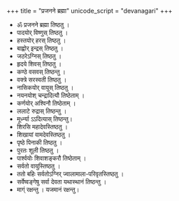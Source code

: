+++
title = "प्रजनने ब्रह्मा"
unicode_script = "devanagari"
+++
- ॐ प्रजनने ब्रह्मा तिष्ठतु ।  
- पादयोर् विष्णुस् तिष्ठतु । 
- हस्तयोर् हरस् तिष्ठतु ।  
- बाह्वोर् इन्द्रस् तिष्ठतु । 
- जठरेऽग्निस् तिष्ठतु । 
- हृदये शिवस् तिष्ठतु । 
- कण्ठे वसवस् तिष्ठन्तु । 
- वक्त्रे सरस्वती तिष्ठतु । 
- नासिकयोर् वायुस् तिष्ठतु । 
- नयनयोश् चन्द्रादित्यौ तिष्ठेताम् । 
- कर्णयोर् अश्विनौ तिष्ठेताम् । 
- ललाटे रुद्रास् तिष्ठन्तु । 
- मूर्ध्न्या ऽऽदित्यास् तिष्ठन्तु।  
- शिरसि महादेवस्तिष्ठतु । 
- शिखायां वामदेवस्तिष्ठतु । 
- पृष्ठे पिनाकी तिष्ठतु ।  
- पुरतः शूली तिष्ठतु । 
- पार्श्वयोः शिवाशङ्करौ तिष्ठेताम् । 
- सर्वतो वायुस्तिष्ठतु । 
- ततो बहिः सर्वतोऽग्निर् ज्वालामाला-परिवृतस्तिष्ठतु ।
- सर्वेष्वङ्गेषु सर्वा देवता यथास्थानं तिष्ठन्तु । 
- माग्ं रक्षन्तु । यजमानं रक्षन्तु।
